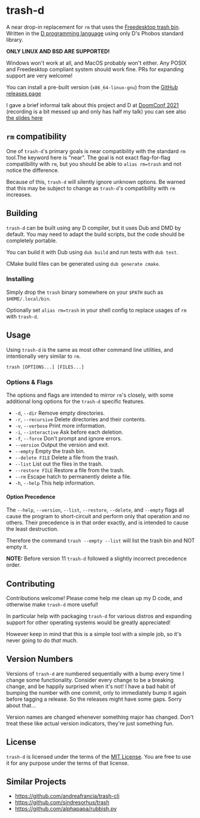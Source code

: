 # trash-d

A near drop-in replacement for `rm` that uses the
[Freedesktop trash bin](https://specifications.freedesktop.org/trash-spec/trashspec-latest.html).
Written in the [D programming language](https://dlang.org/)
using only D's Phobos standard library.

**ONLY LINUX AND BSD ARE SUPPORTED!**

Windows won't work at all, and MacOS probably won't either.
Any POSIX and Freedesktop compliant system should work fine.
PRs for expanding support are very welcome!

You can install a pre-built version (`x86_64-linux-gnu`) from the
[GitHub releases page](https://github.com/rushsteve1/trash-d/releases)

I gave a brief informal talk about this project and D at
[DoomConf 2021](https://doomconf.netlify.app/)
(recording is a bit messed up and only has half my talk) you can see also
[the slides here](https://doomconf.netlify.app/rushsteve1/trash-d)

## `rm` compatibility

One of `trash-d`'s primary goals is near compatibility with the standard `rm`
tool.The keyword here is "near". The goal is not exact flag-for-flag
compatibility with `rm`, but you should be able to `alias rm=trash` and not
notice the difference.

Because of this, `trash-d` will silently ignore unknown options.
Be warned that this may be subject to change as `trash-d`'s compatibility
with `rm` increases.

## Building

`trash-d` can be built using any D compiler, but it uses Dub and DMD by default.
You may need to adapt the build scripts, but the code should be completely
portable.

You can build it with Dub using `dub build` and run tests with `dub test`.

CMake build files can be generated using `dub generate cmake`.

### Installing

Simply drop the `trash` binary somewhere on your `$PATH` such as `$HOME/.local/bin`.

Optionally set `alias rm=trash` in your shell config to replace usages of `rm`
with `trash-d`.

## Usage

Using `trash-d` is the same as most other command line utilities, and
intentionally very similar to `rm`.

`trash [OPTIONS...] [FILES...]`

### Options & Flags

The options and flags are intended to mirror `rm`'s closely, with some
additional long options for the `trash-d` specific features.

- `-d`, `--dir` Remove empty directories.
- `-r`, `--recursive` Delete directories and their contents.
- `-v`, `--verbose` Print more information.
- `-i`, `--interactive` Ask before each deletion.
- `-f`, `--force` Don't prompt and ignore errors.
- `--version` Output the version and exit.
- `--empty` Empty the trash bin.
- `--delete FILE` Delete a file from the trash.
- `--list` List out the files in the trash.
- `--restore FILE` Restore a file from the trash.
- `--rm` Escape hatch to permanently delete a file.
- `-h`, `--help` This help information.


#### Option Precedence

The `--help`, `--version`, `--list`, `--restore`, `--delete`, and
`--empty` flags all cause the program to short-circuit and perform only that
operation and no others. Their precedence is in that order exactly, and is
intended to cause the least destruction.

Therefore the command `trash --empty --list` will list the trash bin and NOT
empty it.

**NOTE:** Before version 11 `trash-d` followed a slightly incorrect precedence
order.

## Contributing

Contributions welcome! Please come help me clean up my D code, and otherwise
make `trash-d` more useful!

In particular help with packaging `trash-d` for various distros
and expanding support for other operating systems would be greatly appreciated!

However keep in mind that this is a simple tool with a simple job, so it's never
going to do *that* much.

## Version Numbers

Versions of `trash-d` are numbered sequentially with a bump every time I change
some functionality. Consider every change to be a breaking change, and be
happily surprised when it's not!
I have a bad habit of bumping the number with one commit, only to immediately
bump it again before tagging a release. So the releases might have some gaps.
Sorry about that...

Version names are changed whenever something major has changed. Don't treat
these like actual version indicators, they're just something fun.

## License

`trash-d` is licensed under the terms of the [MIT License](./LICENSE).
You are free to use it for any purpose under the terms of that license.

## Similar Projects

- https://github.com/andreafrancia/trash-cli
- https://github.com/sindresorhus/trash
- https://github.com/alphapapa/rubbish.py
